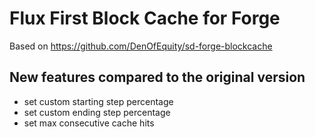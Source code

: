 # Flux First Block Cache for Forge

Based on https://github.com/DenOfEquity/sd-forge-blockcache

## New features compared to the original version
- set custom starting step percentage
- set custom ending step percentage
- set max consecutive cache hits